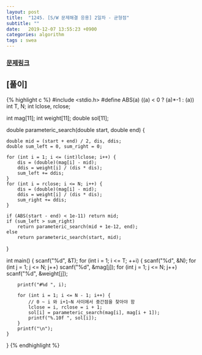 ```yaml
---
layout: post
title:  "1245. [S/W 문제해결 응용] 2일차 - 균형점"
subtitle: ""
date:   2019-12-07 13:55:23 +0900
categories: algorithm
tags : swea
---
```

### [문제링크]({{"https://swexpertacademy.com/main/code/problem/problemDetail.do?contestProbId=AV15MeBKAOgCFAYD"}})

## [풀이]

{% highlight c %}
#include <stdio.h>
#define ABS(a) ((a) < 0 ? (a)*-1 : (a))
int T, N;
int lclose, rclose;

int mag[11];
int weight[11];
double sol[11];

double parameteric_search(double start, double end) {
	
	double mid = (start + end) / 2, dis, ddis;
	double sum_left = 0, sum_right = 0;
	
	for (int i = 1; i <= (int)lclose; i++) {
		dis = (double)(mag[i] - mid);
		ddis = weight[i] / (dis * dis);
		sum_left += ddis;
	}
	for (int i = rclose; i <= N; i++) {
		dis = (double)(mag[i] - mid);
		ddis = weight[i] / (dis * dis);
		sum_right += ddis;
	}

	if (ABS(start - end) < 1e-11) return mid;
	if (sum_left > sum_right)
		return parameteric_search(mid + 1e-12, end);
	else
		return parameteric_search(start, mid);
}

int main() {
	scanf("%d", &T);
	for (int i = 1; i <= T; ++i) {
		scanf("%d", &N);
		for (int j = 1; j <= N; j++)
			scanf("%d", &mag[j]);
		for (int j = 1; j <= N; j++)
			scanf("%d", &weight[j]);

		printf("#%d ", i);

		for (int i = 1; i <= N - 1; i++) {
			// 0 ~ i 와 i+1~N 사이에서 중간점을 찾아야 함
			lclose = i, rclose = i + 1;
			sol[i] = parameteric_search(mag[i], mag[i + 1]);
			printf("%.10f ", sol[i]);
		}
		printf("\n");
	}
}
{% endhighlight %}